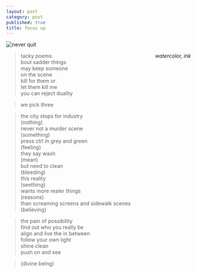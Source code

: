 ```yaml
---
layout: post
category: post
published: true
title: focus up
---
```

![never quit]({{site.baseurl}}/media/never-quit.jpeg)
<!--more-->
<span class='date' style='float:right;'>*watercolor, ink*</span>

 
 
>tacky poems  
bout sadder things  
may keep someone  
on the scene  
kill for them or  
let them kill me  
you can reject duality  
  
>we pick three  

>the city stops for industry  
(nothing)  
never not a murder scene  
(something)  
press ctrl in grey and green  
(feeling)  
they say wash  
(mean)  
but need to clean  
(bleeding)  
this reality  
(seething)  
wants more realer things  
(reasons)  
than screaming screens and sidewalk scenes  
(believing)  

>the pain of possibility  
find out who you really be  
align and live the in between  
follow your own light  
shine clean  
push on and see  

>(divine being)
